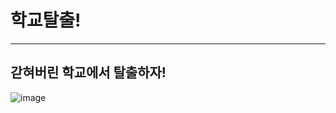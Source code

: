 # 학교탈출!
---
## 갇혀버린 학교에서 탈출하자!
![image](https://github.com/hueam/WinApiGame/assets/72968569/1826a7b8-a2dd-45dd-a283-8e140cd52dea)
